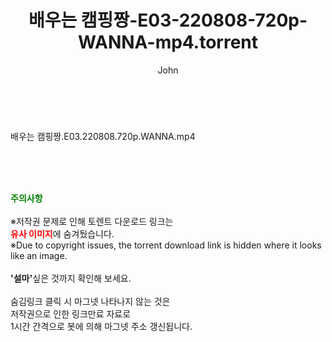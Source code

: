 ﻿---
layout: post
title:  "배우는 캠핑짱-E03-220808-720p-WANNA-mp4.torrent"
author: John
categories: [ 방송/음악 ]
tags: [  ]
image:  
description: "배우는 캠핑짱-E03-220808-720p-WANNA-mp4 torrent 정보 공유"
toc: true
toc_sticky: true
---

<br>
<div class="view-img">
<a class="view_image" href="https://torrentmobile60.com/bbs/view_image.php?fn=%2Fdata%2Ffile%2Fmusic%2F3735182707_Dd2ejrsm_dced83495509f77bc656a2e9d8c7b517cd8a758b.jpg" target="_blank"><img alt="" class="img-tag" content="https://torrentmobile60.com/data/file/music/3735182707_Dd2ejrsm_dced83495509f77bc656a2e9d8c7b517cd8a758b.jpg" itemprop="image" src="https://torrentmobile60.com/data/file/music/3735182707_Dd2ejrsm_dced83495509f77bc656a2e9d8c7b517cd8a758b.jpg"/></a></div><div class="view-content" itemprop="description">
<p>배우는 캠핑짱.E03.220808.720p.WANNA.mp4<br/></p> </div>
    
<br><br><br>
<p data-ke-size="size16"><b><span style="color: green;">주의사항</span></b><br /><br />※저작권 문제로 인해 토렌트 다운로드 링크는<br /><b><span style="color: red;">유사 이미지</span></b>에 숨겨뒀습니다.<br />※Due to copyright issues, the torrent download link is hidden where it looks like an image.<br /><br /><b>'설마'</b>싶은 것까지 확인해 보세요.<br /><br />숨김링크 클릭 시 마그넷 나타나지 않는 것은<br />저작권으로 인한 링크만료 자료로<br />1시간 간격으로 봇에 의해 마그넷 주소 갱신됩니다.</p>
